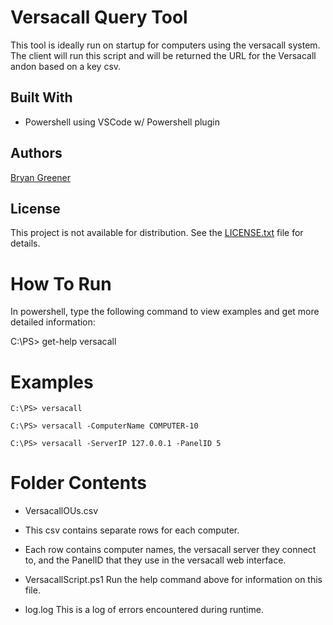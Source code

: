 # Versacall Query Tool

This tool is ideally run on startup for computers using the versacall system. The client will run this script and will be returned the URL for the Versacall andon based on a key csv.

## Built With

* Powershell using VSCode w/ Powershell plugin

## Authors

[Bryan Greener](https://github.com/bryangreener)

## License

This project is not available for distribution. See the [LICENSE.txt](https://github.com/bryangreener/Denso/blob/master/LICENSE.txt) file for details.


# How To Run

In powershell, type the following command to view examples and get more detailed information:

C:\PS> get-help versacall

# Examples

```
C:\PS> versacall
```
```
C:\PS> versacall -ComputerName COMPUTER-10
```
```
C:\PS> versacall -ServerIP 127.0.0.1 -PanelID 5
```

# Folder Contents

* VersacallOUs.csv
-	This csv contains separate rows for each computer.

-	Each row contains computer names, the versacall server they 
	connect to, and the PanelID that they use in the versacall web interface.

* VersacallScript.ps1
	Run the help command above for information on this file.

* log.log
	This is a log of errors encountered during runtime.
